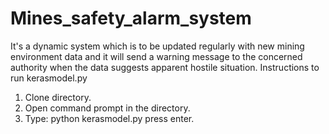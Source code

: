 # Mines_safety_alarm_system
It's a dynamic system which is to be updated regularly with new mining environment data and it will send a warning message to the concerned authority when the data suggests apparent hostile situation.
Instructions to run kerasmodel.py
1. Clone directory.
2. Open command prompt in the directory.
3. Type: python kerasmodel.py press enter.
